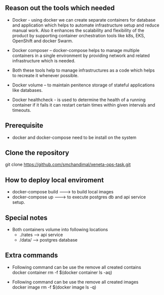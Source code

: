 ## Reason out the tools which needed 

* Docker  -  using docker we can create separate containers for database and application which helps to automate infrastructure setup and reduce manual work. Also it enhances the scalability  and flexibility of the product by supporting container orchestration tools like k8s, EKS, OpenShift and docker Swarm.  

* Docker composer – docker-compose helps to manage multiple containers in a single environment by providing network and related infrastructure which is needed.

* Both these tools help to manage infrastructures as a code which helps to recreate it whenever possible.

* Docker volume – to maintain penitence storage of stateful applications like databases.

* Docker healthcheck - is used to determine the health of a running container if it fails it can restart certain times within given intervals and timeouts. 


## Prerequisite

* docker and docker-compose need to be install on the system


## Clone the repository

git clone https://github.com/smchandimal/xeneta-ops-task.git


## How to deploy local enviroment 

* docker-compose build ---> to build local images 
* docker-compose up    ---> to execute postgres db and api service setup.


## Special notes 

* Both containers volume into following locations 
   - ./rates  --> api service 
   - /data/   --> postgres database

## Extra commands 

* Following command can be use the remove all created contains  
docker container rm -f $(docker container ls -aq)

* Following command can be use the remove all created images  
docker image rm -f $(docker image ls -q)

